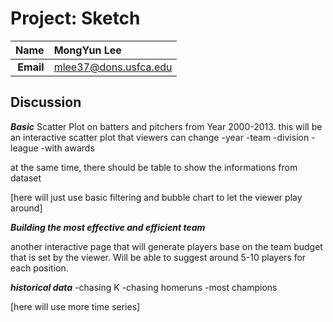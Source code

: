 Project: Sketch
==============================

| **Name**  | MongYun Lee |
|----------:|:-------------|
| **Email** | mlee37@dons.usfca.edu |

## Discussion ##

***Basic***
Scatter Plot on batters and pitchers from Year 2000-2013. 
this will be an interactive scatter plot that viewers can change 
-year
-team
-division 
-league 
-with awards 

at the same time, there should be table to show the informations from dataset  

[here will just use basic filtering and bubble chart to let the viewer play around]

***Building the most effective and efficient team***
 
another interactive page that will generate players base on the team budget that is set by the viewer. Will be able to suggest around 5-10 players for each position.


***historical data*** 
-chasing K 
-chasing homeruns 
-most champions 

[here will use more time series]
